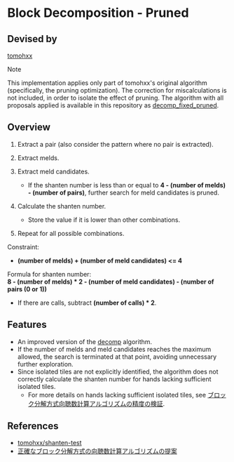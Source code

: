 # Block Decomposition - Pruned

## Devised by

[tomohxx](https://github.com/tomohxx)

> [!NOTE]
> This implementation applies only part of tomohxx's original algorithm (specifically, the pruning optimization). The correction for miscalculations is not included, in order to isolate the effect of pruning.
> The algorithm with all proposals applied is available in this repository as [decomp_fixed_pruned](../decomp_fixed_pruned).

## Overview

1. Extract a pair (also consider the pattern where no pair is extracted).
2. Extract melds.
3. Extract meld candidates.  

    - If the shanten number is less than or equal to **4 - (number of melds) - (number of pairs)**, further search for meld candidates is pruned.

4. Calculate the shanten number.

    - Store the value if it is lower than other combinations.

5. Repeat for all possible combinations.

Constraint:

- **(number of melds) + (number of meld candidates) <= 4**

Formula for shanten number:  
**8 - (number of melds) * 2 - (number of meld candidates) - (number of pairs (0 or 1))**

- If there are calls, subtract **(number of calls) * 2**.

## Features

- An improved version of the [decomp](../decomp) algorithm.
- If the number of melds and meld candidates reaches the maximum allowed, the search is terminated at that point, avoiding unnecessary further exploration.
- Since isolated tiles are not explicitly identified, the algorithm does not correctly calculate the shanten number for hands lacking sufficient isolated tiles.
  - For more details on hands lacking sufficient isolated tiles, see [ブロック分解方式向聴数計算アルゴリズムの精度の検証](https://zenn.dev/tomohxx/articles/aecace4e3a3bc1).

## References

- [tomohxx/shanten-test](https://github.com/tomohxx/shanten-test)
- [正確なブロック分解方式の向聴数計算アルゴリズムの提案](https://zenn.dev/tomohxx/articles/16c0d807218d2a)
